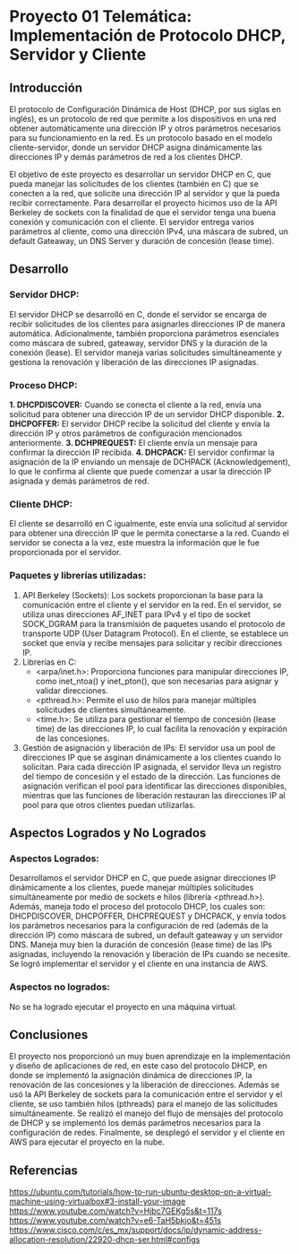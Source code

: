 # Proyecto 01 Telemática: Implementación de Protocolo DHCP, Servidor y Cliente
## Introducción
El protocolo de Configuración Dinámica de Host (DHCP, por sus siglas en inglés), es un protocolo de red que permite a los dispositivos en una red obtener automáticamente una dirección IP y otros parámetros necesarios para su funcionamiento en la red. Es un protocolo basado en el modelo cliente-servidor, donde un servidor DHCP asigna dinámicamente las direcciones IP y demás parámetros de red a los clientes DHCP.

El objetivo de este proyecto es desarrollar un servidor DHCP en C, que pueda manejar las solicitudes de los clientes (también en C) que se conecten a la red, que solicite una dirección IP al servidor y que la pueda recibir correctamente. Para desarrollar el proyecto hicimos uso de la API Berkeley de sockets con la finalidad de que el servidor tenga una buena conexión y comunicación con el cliente. El servidor entrega varios parámetros al cliente, como una dirección IPv4, una máscara de subred, un default Gateaway, un DNS Server y duración de concesión (lease time).

## Desarrollo
### Servidor DHCP:
El servidor DHCP se desarrolló en C, donde el servidor se encarga de recibir solicitudes de los clientes para asignarles direcciones IP de manera automática. Adicionalmente, también proporciona parámetros esenciales como máscara de subred, gateaway, servidor DNS y la duración de la conexión (lease). El servidor maneja varias solicitudes simultáneamente y gestiona la renovación y liberación de las direcciones IP asignadas.
### Proceso DHCP:
**1. DHCPDISCOVER:** Cuando se conecta el cliente a la red, envía una solicitud para obtener una dirección IP de un servidor DHCP disponible.
**2. DHCPOFFER:** El servidor DHCP recibe la solicitud del cliente y envía la dirección IP y otros parámetros de configuración mencionados anteriormente.
**3. DCHPREQUEST:** El cliente envía un mensaje para confirmar la dirección IP recibida.
**4. DHCPACK:** El servidor confirmar la asignación de la IP enviando un mensaje de DCHPACK (Acknowledgement), lo que le confirma al cliente que puede comenzar a usar la dirección IP asignada y demás parámetros de red.

### Cliente DHCP:
El cliente se desarrolló en C igualmente, este envía una solicitud al servidor para obtener una dirección IP que le permita conectarse a la red. Cuando el servidor se conecta a la vez, este muestra la información que le fue proporcionada por el servidor.

### Paquetes y librerías utilizadas:
1. API Berkeley (Sockets): Los sockets proporcionan la base para la comunicación entre el cliente y el servidor en la red. En el servidor, se utiliza unas direcciones AF_INET para IPv4 y el tipo de socket SOCK_DGRAM para la transmisión de paquetes usando el protocolo de transporte UDP (User Datagram Protocol). En el cliente, se establece un socket que envía y recibe mensajes para solicitar y recibir direcciones IP.
2. Librerías en C:
   - <arpa/inet.h>: Proporciona funciones para manipular direcciones IP, como inet_ntoa() y inet_pton(), que son necesarias para asignar y validar direcciones.
   - <pthread.h>: Permite el uso de hilos para manejar múltiples solicitudes de clientes simultáneamente.
   - <time.h>: Se utiliza para gestionar el tiempo de concesión (lease time) de las direcciones IP, lo cual facilita la renovación y expiración de las concesiones.
3. Gestión de asignación y liberación de IPs: El servidor usa un pool de direcciones IP que se asginan dinámicamente a los clientes cuando lo solicitan. Para cada dirección IP asignada, el servidor lleva un registro del tiempo de concesión y el estado de la dirección. Las funciones de asignación verifican el pool para identificar las direcciones disponibles, mientras que las funciones de liberación restauran las direcciones IP al pool para que otros clientes puedan utilizarlas.

## Aspectos Logrados y No Logrados
### Aspectos Logrados:
Desarrollamos el servidor DHCP en C, que puede asignar direcciones IP dinámicamente a los clientes, puede manejar múltiples solicitudes simultáneamente por medio de sockets e hilos (librería <pthread.h>). Además, maneja todo el proceso del protocolo DHCP, los cuales son: DHCPDISCOVER, DHCPOFFER, DHCPREQUEST y DHCPACK, y envía todos los parámetros necesarios para la configuración de red (además de la dirección IP) como máscara de subred, un default gateaway y un servidor DNS. Maneja muy bien la duración de concesión (lease time) de las IPs asignadas, incluyendo la renovación y liberación de IPs cuando se necesite. Se logró implementar el servidor y el cliente en una instancia de AWS.

### Aspectos no logrados:
No se ha logrado ejecutar el proyecto en una máquina virtual.

## Conclusiones
El proyecto nos proporcionó un muy buen aprendizaje en la implementación y diseño de aplicaciones de red, en este caso del protocolo DHCP, en donde se implementó la asignación dinámica de direcciones IP, la renovación de las concesiones y la liberación de direcciones. Además se usó la API Berkeley de sockets para la comunicación entre el servidor y el cliente, se uso también hilos (pthreads) para el manejo de las solicitudes simultáneamente. Se realizó el manejo del flujo de mensajes del protocolo de DHCP y se implementó los demás parámetros necesarios para la configuración de redes. Finalmente, se desplegó el servidor y el cliente en AWS para ejecutar el proyecto en la nube.

## Referencias
https://ubuntu.com/tutorials/how-to-run-ubuntu-desktop-on-a-virtual-machine-using-virtualbox#3-install-your-image
https://www.youtube.com/watch?v=Hjbc7GEKg5s&t=117s
https://www.youtube.com/watch?v=e6-TaH5bkjo&t=451s
https://www.cisco.com/c/es_mx/support/docs/ip/dynamic-address-allocation-resolution/22920-dhcp-ser.html#configs
